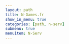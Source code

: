 ```yaml
---
layout: path
title: N-Games.fr
show_in_menu: true
categories: [path, n-serv]
submenu: true
menuitem: N-Serv
---
```


